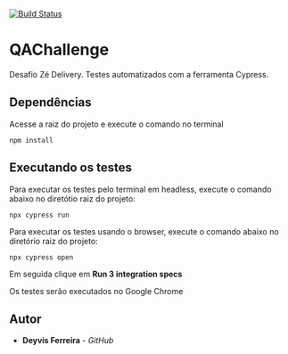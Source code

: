 [![Build Status](https://travis-ci.com/deyvisrf/QAChallenge.svg?branch=master)](https://travis-ci.com/deyvisrf/QAChallenge)

# QAChallenge

Desafio Zé Delivery. Testes automatizados com a ferramenta Cypress.

## Dependências
Acesse a raiz do projeto e execute o comando no terminal
```
npm install
```

## Executando os testes

Para executar os testes pelo terminal em headless, execute o comando abaixo no diretótio raiz do projeto:

```
npx cypress run
```

Para executar os testes usando o browser, execute o comando abaixo no diretório raiz do projeto:

```
npx cypress open
```
Em seguida clique em **Run 3 integration specs** 

Os testes serão executados no Google Chrome

## Autor

* **Deyvis Ferreira** - *GitHub*